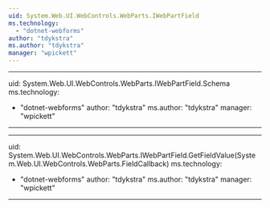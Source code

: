 ```yaml
---
uid: System.Web.UI.WebControls.WebParts.IWebPartField
ms.technology: 
  - "dotnet-webforms"
author: "tdykstra"
ms.author: "tdykstra"
manager: "wpickett"
---
```


---
uid: System.Web.UI.WebControls.WebParts.IWebPartField.Schema
ms.technology: 
  - "dotnet-webforms"
author: "tdykstra"
ms.author: "tdykstra"
manager: "wpickett"
---

---
uid: System.Web.UI.WebControls.WebParts.IWebPartField.GetFieldValue(System.Web.UI.WebControls.WebParts.FieldCallback)
ms.technology: 
  - "dotnet-webforms"
author: "tdykstra"
ms.author: "tdykstra"
manager: "wpickett"
---
